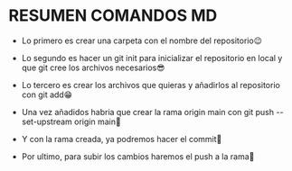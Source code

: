 # RESUMEN COMANDOS MD

* Lo primero es crear una carpeta con el nombre del repositorio😉

* Lo segundo es hacer un git init para inicializar el repositorio en local y que git cree los archivos necesarios😎

* Lo tercero es crear los archivos que quieras y añadirlos al repositorio con git add😁

* Una vez añadidos habria que crear la rama origin main con git push --set-upstream origin main🤞

* Y con la rama creada, ya podremos hacer el commit👏

* Por ultimo, para subir los cambios haremos el push a la rama💃
